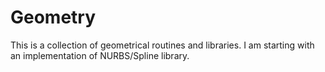 Geometry
========

This is a collection of geometrical routines and libraries. I am starting with an implementation of NURBS/Spline library. 
